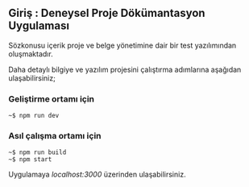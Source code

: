 ## Giriş : Deneysel Proje Dökümantasyon Uygulaması

Sözkonusu içerik proje ve belge yönetimine dair bir test yazılımından oluşmaktadır.

Daha detaylı bilgiye ve yazılım projesini çalıştırma adımlarına aşağıdan ulaşabilirsiniz;


### Geliştirme ortamı için

    ~$ npm run dev


### Asıl çalışma ortamı için

    ~$ npm run build
    ~$ npm start

Uygulamaya *localhost:3000* üzerinden ulaşabilirsiniz.


